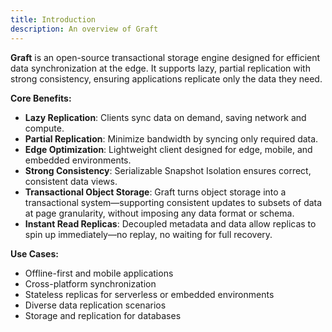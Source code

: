 ```yaml
---
title: Introduction
description: An overview of Graft
---
```


**Graft** is an open-source transactional storage engine designed for efficient data synchronization at the edge. It supports lazy, partial replication with strong consistency, ensuring applications replicate only the data they need.

**Core Benefits:**

- **Lazy Replication**: Clients sync data on demand, saving network and compute.
- **Partial Replication**: Minimize bandwidth by syncing only required data.
- **Edge Optimization**: Lightweight client designed for edge, mobile, and embedded environments.
- **Strong Consistency**: Serializable Snapshot Isolation ensures correct, consistent data views.
- **Transactional Object Storage**: Graft turns object storage into a transactional system—supporting consistent updates to subsets of data at page granularity, without imposing any data format or schema.
- **Instant Read Replicas**: Decoupled metadata and data allow replicas to spin up immediately—no replay, no waiting for full recovery.

**Use Cases:**

- Offline-first and mobile applications
- Cross-platform synchronization
- Stateless replicas for serverless or embedded environments
- Diverse data replication scenarios
- Storage and replication for databases

